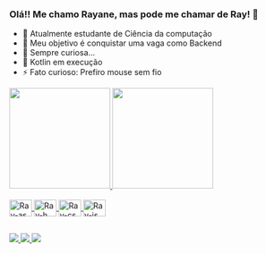 ### Olá!! Me chamo Rayane, mas pode me chamar de Ray! 👋

- 🔭 Atualmente estudante de Ciência da computação
- 🌱 Meu objetivo é conquistar uma vaga como Backend
- 💬 Sempre curiosa...
- 💚 Kotlin em execução
- ⚡ Fato curioso: Prefiro mouse sem fio
  
<div>
  <a href="https://github.com/RayaneSR">
  <img height="180em" src="https://github-readme-stats.vercel.app/api?username=RayaneSR&Sshow_icons=true&theme=dark&include_all_commits=true&count_private=true"/>
  <img height="180em" src="https://github-readme-stats.vercel.app/api/top-langs/?username=RayaneSR&layout=compact&langs_count=16&theme=dark"/>
</div>
    
<div style="display: inline_block"> <br>
  <img align="center" alt="Ray-as" height="30" width="40" src="https://cdn.jsdelivr.net/gh/devicons/devicon/icons/androidstudio/androidstudio-original.svg" />
  <img align="center" alt="Ray-h" height="30" width="40" src="https://cdn.jsdelivr.net/gh/devicons/devicon/icons/html5/html5-original.svg" />
  <img align="center" alt="Ray-cs" height="30" width="40" src="https://cdn.jsdelivr.net/gh/devicons/devicon/icons/css3/css3-original.svg" />
  <img align="center" alt="Ray-js" height="30" width="40" src="https://cdn.jsdelivr.net/gh/devicons/devicon/icons/javascript/javascript-original.svg" />
          
</div>

##

<div>
  <a href="https://www.instagram.com/_superray/" target="_blank"><img src="https://img.shields.io/badge/Instagram-E4405F?style=for-the-badge&logo=instagram&logoColor=white" /> </a>
  <a href="https://www.linkedin.com/in/rayane-araujo-6210ba200" target="_blank"><img src="https://img.shields.io/badge/LinkedIn-0077B5?style=for-the-badge&logo=linkedin&logoColor=white" /> </a>
  <a href="https://discord.gg/ruf52EQK" target="_blank"><img src="https://img.shields.io/badge/Discord-7289DA?style=for-the-badge&logo=discord&logoColor=white" /> </a>
</div>

